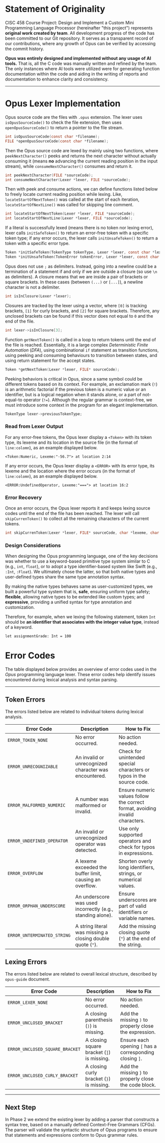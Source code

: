 # Statement of Originality
CISC 458 Course Project: Design and Implement a Custom Mini Programming Language 
Processor (hereinafter "this project") represents **original work created by team**.
All development progress of the code has been committed to our Git repository. 
It serves as a transparent record of our contributions, where any growth of Opus can be 
verified by accessing the commit history.

**Opus was entirely designed and implemented without any usage of AI tools.** 
That is, all the C code was manually written and refined by the team. The only instances 
where AI tools were utilized were for generating function documentation within the code 
and aiding in the writing of reports and documentation to enhance clarity and consistency.

---

# Opus Lexer Implementation
Opus source code are the files with `.opus` extension. The lexer uses `isOpusSourceCode()` 
to check the file extension, then uses `openOpusSourceCode()` to return a pointer to the 
file stream.

```C
int isOpusSourceCode(const char *filename);
FILE *openOpusSourceCode(const char *filename);
```

Then the Opus source code are lexed by mainly using two functions, where 
`peekNextCharacter()` peeks and returns the next character without actually consuming it 
(means **no** advancing the current reading position in the input stream), 
while `consumeNextCharacter()` consumes and return it.

```C
int peekNextCharacter(FILE *sourceCode);
int consumeNextCharacter(Lexer *lexer, FILE *sourceCode);
```

Then with peek and consume actions, we can define functions listed below to freely locate
current reading position while lexing. Like, `locateStartOfNextToken()` was called at the 
start of each iteration, `locateStartOfNextLine()` was called for skipping line comment.
```C
int locateStartOfNextToken(Lexer *lexer, FILE *sourceCode);
int locateStartOfNextLine(Lexer *lexer, FILE *sourceCode);
```

If a literal is successfully lexed (means there is no token nor lexing error), lexer 
calls `initSafeToken()` to return an error-free token with a specific token 
type; if any error occurs, the lexer calls `initUnsafeToken()` to return a token 
with a specific error type.

```C
Token *initSafeToken(TokenType tokenType, Lexer *lexer, const char *lexeme);
Token *initUnsafeToken(TokenError tokenError, Lexer *lexer, const char *lexeme);
```

Opus does not use `;` as delimiters. Instead, going into a newline could be a termination
of a statement if and only if we are outside a closure (so use `\n` as delimiters). 
A closure means that we are inside a pair of brackets or square brackets. 
In these cases (between `(...)` or `[...]`), a newline character is not a delimiter.

```C
int isInClosure(Lexer *lexer);
```

Closures are tracked by the lexer using a vector, where `[0]` is tracking brackets,
`[1]` for curly brackets, and `[2]` for square brackets. Therefore, any unclosed brackets can be 
found if this vector does not equal to `0` and the end of the file.

```C
int lexer->isInClosure[3];
```

Function `getNextToken()` is called in a loop to return tokens until the end of the file
is reached. Essentially, it is a large complex _Deterministic Finite Automation_ (_DFA_),
using combinational `if` statement as transition functions, using peeking and consuming
behaviours to transition between states, and using return statement for the accept states.

```C
Token *getNextToken(Lexer *lexer, FILE* sourceCode);
```

Peeking behaviors is critical in Opus, since a same symbol could be different tokens
based on its context. For example, an exclamation mark (`!`) is an arithmetic factorial if
the previous token is a numeric value or an identifier, but is a logical negation when it 
stands alone, or a part of not-equal-to operator (`!=`). Although the regular grammar is
context-free, we must introduce some context in the program for an elegant implementation.

```C
TokenType lexer->previousTokenType;
```

### Read from Lexer Output
For any error-free tokens, the Opus lexer display a `<Token>` with its token type, 
its lexeme and its location in the source file (in the format of `line:colomn`), 
as an example displayed below.

```text
<Token:Numeric, Lexeme:"-56.7"> at location 2:14
```

If any error occurs, the Opus lexer display a `<ERROR>` with its error type,
its lexeme and the location where the error occurs (in the format of `line:colomn`),
as an example displayed below.

```text
<ERROR:UndefinedOperator, Lexeme:"==="> at location 16:2
```

### Error Recovery
Once an error occurs, the Opus lexer reports it and keeps lexing source codes until
the end of the file has been reached. The lexer will call `skipCurrenToken()` to collect 
all the remaining characters of the current tokens.

```C
int skipCurrenToken(Lexer *lexer, FILE* sourceCode, char *lexeme, char *skippedSequence);
```

### Design Considerations
When designing the Opus programming language, one of the key decisions was
whether to use a keyword-based primitive type system similar to C (e.g., `int`, `float`), 
or to adopt a type identifier-based system like Swift (e.g., `:Int`, `:Float`). We ultimately 
chose the latter, so that both native types and user-defined types share the same type 
annotation syntax.

By making the native types behaves same as user-customized types, we built a powerful type
system that is, **safe**, ensuring uniform type safety; **flexible**, allowing native 
types to be extended like custom types; and **expressive**, providing a unified syntax 
for type annotation and customization.

Therefore, for example, when we lexing the following statement, token `Int` should be 
**an identifier that associates with the integer value type**, instead of a keyword. 

```Opus
let assignmentGrade: Int = 100
```

# Error Codes
The table displayed below provides an overview of error codes used in the *Opus* programming 
language lexer. These error codes help identify issues encountered during lexical analysis 
and syntax parsing.

---

## Token Errors
The errors listed below are related to individual tokens during lexical analysis.

| Error Code                  | Description                                                | How to Fix                                                                    |
|-----------------------------|------------------------------------------------------------|-------------------------------------------------------------------------------|
| `ERROR_TOKEN_NONE`          | No error occurred.                                         | No action needed.                                                             |
| `ERROR_UNRECOGNIZABLE`      | An invalid or unrecognized character was encountered.      | Check for unintended special characters or typos in the source code.          |
| `ERROR_MALFORMED_NUMERIC`   | A number was malformed or invalid.                         | Ensure numeric values follow the correct format, avoiding invalid characters. |
| `ERROR_UNDEFINED_OPERATOR`  | An invalid or unrecognized operator was detected.          | Use only supported operators and check for typos in expressions.              |
| `ERROR_OVERFLOW`            | A lexeme exceeded the buffer limit, causing an overflow.   | Shorten overly long identifiers, strings, or numerical values.                |
| `ERROR_ORPHAN_UNDERSCORE`   | An underscore was used incorrectly (e.g., standing alone). | Ensure underscores are part of valid identifiers or variable names.           |
| `ERROR_UNTERMINATED_STRING` | A string literal was missing a closing double quote (`"`). | Add the missing closing quote (`"`) at the end of the string.                 |


## Lexing Errors
The errors listed below are related to overall lexical structure, described by `opus-guide` document.

| Error Code                      | Description                                | How to Fix                                               |
|---------------------------------|--------------------------------------------|----------------------------------------------------------|
| `ERROR_LEXER_NONE`              | No error occurred.                         | No action needed.                                        |
| `ERROR_UNCLOSED_BRACKET`        | A closing parenthesis (`)`) is missing.    | Add the missing `)` to properly close the expression.    |
| `ERROR_UNCLOSED_SQUARE_BRACKET` | A closing square bracket (`]`) is missing. | Ensure each opening `[` has a corresponding closing `]`. |
| `ERROR_UNCLOSED_CURLY_BRACKET`  | A closing curly bracket (`}`) is missing.  | Add the missing `}` to properly close the code block.    |


---

## Next Step
In Phase 2 we extend the existing lexer by adding a parser that constructs a syntax tree,
based on a manually defined Context-Free Grammars (CFGs). The parser will validate 
the syntactic structure of Opus programs to ensure that statements and expressions 
conform to Opus grammar rules.
